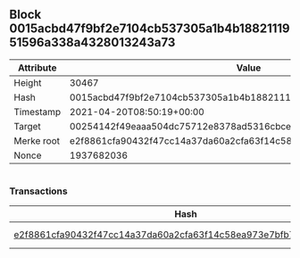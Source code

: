 ## Block 0015acbd47f9bf2e7104cb537305a1b4b1882111951596a338a4328013243a73

Attribute | Value
--- | ---
Height | 30467
Hash | 0015acbd47f9bf2e7104cb537305a1b4b1882111951596a338a4328013243a73
Timestamp | 2021-04-20T08:50:19+00:00
Target | 00254142f49eaaa504dc75712e8378ad5316cbcead634704b3734b6271167cc4
Merke root | e2f8861cfa90432f47cc14a37da60a2cfa63f14c58ea973e7bfb7161d189b366
Nonce | 1937682036

```

```

### Transactions

Hash | Amount
--- | ---
[e2f8861cfa90432f47cc14a37da60a2cfa63f14c58ea973e7bfb7161d189b366](e2f8861cfa90432f47cc14a37da60a2cfa63f14c58ea973e7bfb7161d189b366.md) | 10.00000000 SKEPTI 
